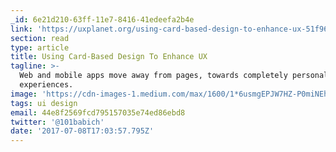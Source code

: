 ```yaml
---
_id: 6e21d210-63ff-11e7-8416-41edeefa2b4e
link: 'https://uxplanet.org/using-card-based-design-to-enhance-ux-51f965ab70cb'
section: read
type: article
title: Using Card-Based Design To Enhance UX
tagline: >-
  Web and mobile apps move away from pages, towards completely personalized
  experiences.
image: 'https://cdn-images-1.medium.com/max/1600/1*6usmgEPJW7HZ-P0miNEhkQ.jpeg'
tags: ui design
email: 44e8f2569fcd795157035e74ed86ebd8
twitter: '@101babich'
date: '2017-07-08T17:03:57.795Z'
---
```

